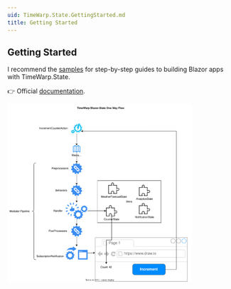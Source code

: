 ```yaml
---
uid: TimeWarp.State.GettingStarted.md
title: Getting Started
---
```


## Getting Started

I recommend the [samples](https://github.com/TimeWarpEngineering/timewarp-state/tree/master/Samples) for step-by-step guides to building Blazor apps with TimeWarp.State.

👉 Official [documentation](https://timewarpengineering.github.io/timewarp-state/).

<img src="https://raw.githubusercontent.com/TimeWarpEngineering/timewarp-state/refs/heads/master/Documentation/Images/TimeWarpStateOneWayFlow.drawio.svg" alt="logo" height="400" style="" />
